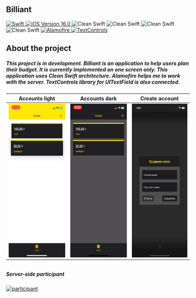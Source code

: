 ## Billiant

<p align="left"> 
<a href="https://swift.org">
<img src="https://img.shields.io/badge/Swift-5.7-orange" alt="Swift" />
</a>
<a href="https://developer.apple.com/ios/">
<img src="https://img.shields.io/badge/iOS-14.0%2B-success" alt="iOS Version 16.0"/>
</a>

<img src="https://img.shields.io/badge/Clean-Swift-ff69b4" alt="Clean Swift" />
<img src="https://img.shields.io/badge/UIKit-white" alt="Clean Swift" />
<img src="https://img.shields.io/badge/No storyboard-purple" alt="Clean Swift" />
<img src="https://img.shields.io/badge/XIB-8d72b4" alt="Clean Swift" />

<a href="https://github.com/Alamofire/Alamofire">
<img src="https://img.shields.io/badge/Alamofire-f4f4f4" alt="Alamofire" />
</a>
<a href="https://github.com/material-components/material-components-ios/tree/develop/components/TextControls">
<img src="https://img.shields.io/badge/TextControls-green" alt="TextControls" />
</a>
</p>

## About the project

##### This project is in development. Billiant is an application to help users plan their budget. It is currently implemented on one screen only. This application uses Clean Swift architecture. Alamofire helps me to work with the server. TextControls library for UITextField is also connected. 

| Accounts light | Accounts dark | Create account |
| --- | --- | --- |
|<img src="./Demo_Image/Accounts_light.png" height="420">|<img src="./Demo_Image/Accounts_dark.png" height="420">|<img src="./Demo_Image/Create_account.png" height="420">|
##

##### Server-side participant 
<a href="https://github.com/Barsick132">
<img src="https://img.shields.io/badge/Barsick132-98f4f4" alt="participant" />
</a>

